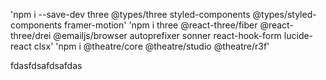 'npm i --save-dev three @types/three styled-components @types/styled-components framer-motion'
'npm i three @react-three/fiber @react-three/drei @emailjs/browser autoprefixer sonner react-hook-form lucide-react clsx'
'npm i @theatre/core @theatre/studio @theatre/r3f'

fdasfdsafdsafdas